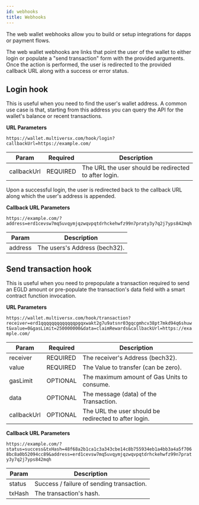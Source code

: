 ```yaml
---
id: webhooks
title: Webhooks
---
```


[comment]: # (mx-context-auto)

The web wallet webhooks allow you to build or setup integrations for dapps or payment flows.

The web wallet webhooks are links that point the user of the wallet to either login or populate a "send transaction" form with the provided arguments. Once the action is performed, the user is redirected to the provided callback URL along with a success or error status.

[comment]: # (mx-context-auto)

## **Login hook**

This is useful when you need to find the user's wallet address. A common use case is that, starting from this address you can query the API for the wallet's balance or recent transactions.

__URL Parameters__

`https://wallet.multiversx.com/hook/login?callbackUrl=https://example.com/`

| Param           | Required                                  | Description                                           |
| -------------   | ----------------------------------------- | ----------------------------------------------------- |
| callbackUrl     | <span class="text-danger">REQUIRED</span> | The URL the user should be redirected to after login. |

Upon a successful login, the user is redirected back to the callback URL along which the user's address is appended.

__Callback URL Parameters__

`https://example.com/?address=erd1cevsw7mq5uvqymjqzwqvpqtdrhckehwfz99n7praty3y7q2j7yps842mqh`

| Param           | Description                     |
| -------------   | ------------------------------- |
| address         | The users's Address (bech32).   |

[comment]: # (mx-context-auto)

## **Send transaction hook**

This is useful when you need to prepopulate a transaction required to send an EGLD amount or pre-populate the transaction's data field with a smart contract function invocation.

__URL Parameters__

`https://wallet.multiversx.com/hook/transaction?receiver=erd1qqqqqqqqqqqqqpgqxwakt2g7u9atsnr03gqcgmhcv38pt7mkd94q6shuwt&value=0&gasLimit=250000000&data=claimRewards&callbackUrl=https://example.com/`

| Param         | Required                                  | Description                                           |
| ------------- | ----------------------------------------- | ----------------------------------------------------- |
| receiver      | <span class="text-danger">REQUIRED</span> | The receiver's Address (bech32).                      |
| value         | <span class="text-danger">REQUIRED</span> | The Value to transfer (can be zero).                  |
| gasLimit      | <span class="text-normal">OPTIONAL</span> | The maximum amount of Gas Units to consume.           |
| data          | <span class="text-normal">OPTIONAL</span> | The message (data) of the Transaction.                |
| callbackUrl   | <span class="text-normal">OPTIONAL</span> | The URL the user should be redirected to after login. |

__Callback URL Parameters__

`https://example.com/?status=success&txHash=48f68a2b1ca1c3a343cbe14c8b755934eb1a4bb3a4a5f7068bc8a0b52094cc89&address=erd1cevsw7mq5uvqymjqzwqvpqtdrhckehwfz99n7praty3y7q2j7yps842mqh`

| Param           | Description                               |
| -------------   | ----------------------------------------- |
| status          | Success / failure of sending transaction. |
| txHash          | The transaction's hash.                   |
